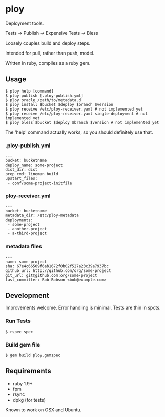 # ploy

Deployment tools.

Tests -> Publish -> Expensive Tests -> Bless

Loosely couples build and deploy steps.

Intended for pull, rather than push, model.

Written in ruby, compiles as a ruby gem.

## Usage

```
$ ploy help [command]
$ ploy publish [.ploy-publish.yml]
$ ploy oracle /path/to/metadata.d
$ ploy install $bucket $deploy $branch $version
$ ploy receive /etc/ploy-receiver.yaml # not implemented yet
$ ploy receive /etc/ploy-receiver.yaml single-deployment # not implemented yet
$ ploy bless $bucket $deploy $branch $version # not implemented yet
```

The 'help' command actually works, so you should definitely use that.

### .ploy-publish.yml

```
---
bucket: bucketname
deploy_name: some-project
dist_dir: dist
prep_cmd: lineman build
upstart_files:
 - conf/some-project-initfile
```

### ploy-receiver.yml

```
---
bucket: bucketname
metadata_dir: /etc/ploy-metadata
deployments:
 - some-project
 - another-project
 - a-third-project

```

### metadata files

```
---
name: some-project
sha: 67e4c66509f6ab1672f0b02f527a23c39a7937bc
github_url: http://github.com/org/some-project
git_url: git@github.com:org/some-project
last_committer: Bob Bobson <bob@example.com>

```

## Development

Improvements welcome. Error handling is minimal. Tests are thin in spots.

### Run Tests

```
$ rspec spec
```

### Build gem file

```
$ gem build ploy.gemspec
```

## Requirements

 - ruby 1.9+
 - fpm
 - rsync
 - dpkg (for tests)

Known to work on OSX and Ubuntu.

